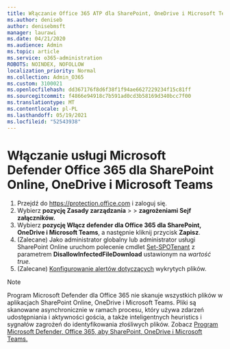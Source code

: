 ```yaml
---
title: Włączanie Office 365 ATP dla SharePoint, OneDrive i Microsoft Teams
ms.author: deniseb
author: denisebmsft
manager: laurawi
ms.date: 04/21/2020
ms.audience: Admin
ms.topic: article
ms.service: o365-administration
ROBOTS: NOINDEX, NOFOLLOW
localization_priority: Normal
ms.collection: Admin_O365
ms.custom: 3100021
ms.openlocfilehash: dd367176f8d6f38f1f94ae6627229234f15c81ff
ms.sourcegitcommit: f4866e94918c7b591ad0cd3b58169d340bcc7f00
ms.translationtype: MT
ms.contentlocale: pl-PL
ms.lasthandoff: 05/19/2021
ms.locfileid: "52543938"
---
```

# <a name="enable-microsoft-defender-for-office-365-for-sharepoint-online-onedrive-and-microsoft-teams"></a>Włączanie usługi Microsoft Defender Office 365 dla SharePoint Online, OneDrive i Microsoft Teams

1. Przejdź do https://protection.office.com i zaloguj się.
2. Wybierz **pozycję Zasady zarządzania**  >    >  **zagrożeniami Sejf załączników.**
3. Wybierz **pozycję Włącz defender dla Office 365 dla SharePoint, OneDrive i Microsoft Teams**, a następnie kliknij przycisk **Zapisz**.
4. (Zalecane) Jako administrator globalny lub administrator usługi SharePoint Online uruchom polecenie cmdlet [Set-SPOTenant](/powershell/module/sharepoint-online/Set-SPOTenant?view=sharepoint-ps) z parametrem **DisallowInfectedFileDownload** ustawionym na *wartość true.*
5. (Zalecane) [Konfigurowanie alertów dotyczących](/microsoft-365/security/office-365-security/turn-on-atp-for-spo-odb-and-teams#set-up-alerts-for-detected-files) wykrytych plików.

> [!NOTE]
> Program Microsoft Defender dla Office 365 nie skanuje wszystkich plików w aplikacjach SharePoint Online, OneDrive i Microsoft Teams. Pliki są skanowane asynchronicznie w ramach procesu, który używa zdarzeń udostępniania i aktywności gościa, a także inteligentnych heuristics i sygnałów zagrożeń do identyfikowania złośliwych plików. Zobacz [Program Microsoft Defender, Office 365, aby SharePoint, OneDrive i Microsoft Teams.](/microsoft-365/security/office-365-security/atp-for-spo-odb-and-teams)